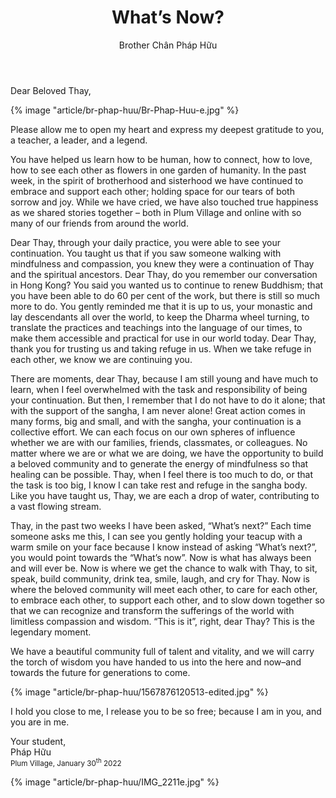 ﻿---
title: What’s Now?
author: Brother Chân Pháp Hữu
---

Dear Beloved Thay,

{% image "article/br-phap-huu/Br-Phap-Huu-e.jpg" %}

Please allow me to open my heart and express my deepest gratitude to you, a teacher, a leader, and a legend.

You have helped us learn how to be human, how to connect, how to love, how to see each other as flowers in one garden of humanity. In the past week, in the spirit of brotherhood and sisterhood we have continued to embrace and support each other; holding space for our tears of both sorrow and joy. While we have cried, we have also touched true happiness as we shared stories together – both in Plum Village and online with so many of our friends from around the world. 

Dear Thay, through your daily practice, you were able to see your continuation. You taught us that if you saw someone walking with mindfulness and compassion, you knew they were a continuation of Thay and the spiritual ancestors. Dear Thay, do you remember our conversation in Hong Kong? You said you wanted us to continue to renew Buddhism; that you have been able to do 60 per cent of the work, but there is still so much more to do. You gently reminded me that it is up to us, your monastic and lay descendants all over the world, to keep the Dharma wheel turning, to translate the practices and teachings into the language of our times, to make them accessible and practical for use in our world today. Dear Thay, thank you for trusting us and taking refuge in us. When we take refuge in each other, we know we are continuing you.

There are moments, dear Thay, because I am still young and have much to learn, when I feel overwhelmed with the task and responsibility of being your continuation. But then, I remember that I do not have to do it alone; that with the support of the sangha, I am never alone! Great action comes in many forms, big and small, and with the sangha, your continuation is a collective effort. We can each focus on our own spheres of influence whether we are with our families, friends, classmates, or colleagues. No matter where we are or what we are doing, we have the opportunity to build a beloved community and to generate the energy of mindfulness so that healing can be possible. Thay, when I feel there is too much to do, or that the task is too big, I know I can take rest and refuge in the sangha body. Like you have taught us, Thay, we are each a drop of water, contributing to a vast flowing stream.

Thay, in the past two weeks I have been asked, “What’s next?” Each time someone asks me this, I can see you gently holding your teacup with a warm smile on your face because I know instead of asking “What’s next?”, you would point towards the “What’s now”. Now is what has always been and will ever be. Now is where we get the chance to walk with Thay, to sit, speak, build community, drink tea, smile, laugh, and cry for Thay. Now is where the beloved community will meet each other, to care for each other, to embrace each other, to support each other, and to slow down together so that we can recognize and transform the sufferings of the world with limitless compassion and wisdom. “This is it”, right, dear Thay? This is the legendary moment.   

<!-- {% image "article/br-phap-huu/IMG_2227e.jpg" %} -->
<!-- <span class="note">Plum Village Monastic Retreat 2022</span> -->

We have a beautiful community full of talent and vitality, and we will carry the torch of wisdom you have handed to us into the here and now–and towards the future for generations to come.

{% image "article/br-phap-huu/1567876120513-edited.jpg" %}

I hold you close to me, I release you to be so free; because I am in you, and you are in me.

<p class="signoff"><span class="signoff-lvl-1">Your student,</span><br/>
<span class="signoff-lvl-2">Pháp Hữu<br/><small>Plum Village, January 30<sup>th</sup> 2022</small></span>
</p>

<div class="article-end"></div>

{% image "article/br-phap-huu/IMG_2211e.jpg" %}
